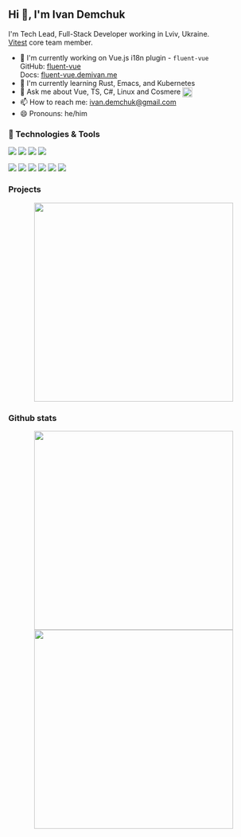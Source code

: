 ## Hi 👋, I'm Ivan Demchuk

I'm Tech Lead, Full-Stack Developer working in Lviv, Ukraine.  
[Vitest](https://github.com/vitest-dev/) core team member.

- 🔭 I'm currently working on Vue.js i18n plugin - `fluent-vue`  
  GitHub: [fluent-vue](https://github.com/demivan/fluent-vue)  
  Docs: [fluent-vue.demivan.me](https://fluent-vue.demivan.me)
 - 🌱 I'm currently learning Rust, Emacs, and Kubernetes
 - 💬 Ask me about Vue, TS, C#, Linux and Cosmere <img src="https://user-images.githubusercontent.com/2339406/126692384-17784667-7b16-434e-8b54-48b5e5ec614e.png" width="20" height="20" valign="middle">
 - 📫 How to reach me: [ivan.demchuk@gmail.com](mailto:ivan.demchuk@gmail.com)
 - 😄 Pronouns: he/him

### 🔧 Technologies & Tools
![](https://img.shields.io/badge/OS-ArchLinux-informational?style=for-the-badge&logo=linux&logoColor=white&color=2bbc8a&labelColor=273849)
![](https://img.shields.io/badge/Shell-Fish-informational?style=for-the-badge&logo=gnu-bash&logoColor=white&color=2bbc8a&labelColor=273849)
![](https://img.shields.io/badge/Editor-JetBrains%20Rider-informational?style=for-the-badge&logo=rider&logoColor=white&color=2bbc8a&labelColor=273849)
![](https://img.shields.io/badge/Font-JetBrains%20Mono-informational?style=for-the-badge&logo=jetbrains&logoColor=white&color=2bbc8a&labelColor=273849)

![](https://img.shields.io/badge/-C%23-273849?style=for-the-badge&logo=csharp)
![](https://img.shields.io/badge/-ASP.NET%20Core-273849?style=for-the-badge&logo=.net)
![](https://img.shields.io/badge/-Vue-273849?style=for-the-badge&logo=vue.js)
![](https://img.shields.io/badge/-Typescript-273849?style=for-the-badge&logo=typescript)
![](https://img.shields.io/badge/-JavaScript-273849?style=for-the-badge&logo=javascript)
![](https://img.shields.io/badge/-Swift-273849?style=for-the-badge&logo=swift)

### Projects

<p align = "center">
  <a href="https://github.com/demivan/fluent-vue" target="_blank">
   <img src = "https://github-readme-stats.vercel.app/api/pin?username=demivan&repo=fluent-vue&show_icons=true&theme=vue-dark" width = 400>
  </a>
</p>

### Github stats

<p align="center">
  <img src="https://github-readme-stats.vercel.app/api?username=demivan&show_icons=true&theme=vue-dark" width="400">
  <img src="https://github-readme-streak-stats.herokuapp.com?user=demivan&theme=vue-dark" width="400">
</p>
